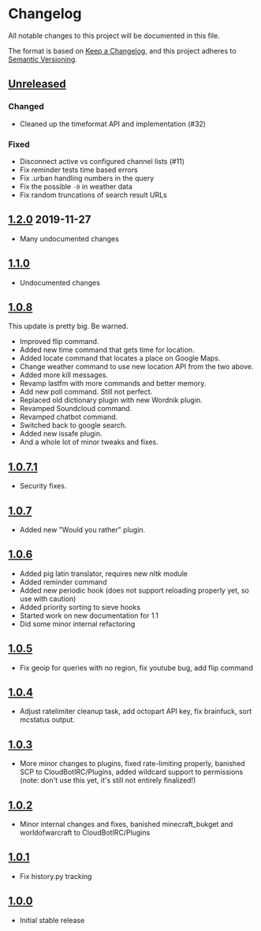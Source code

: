 # Changelog
All notable changes to this project will be documented in this file.

The format is based on [Keep a Changelog](https://keepachangelog.com/en/1.0.0/),
and this project adheres to [Semantic Versioning](https://semver.org/spec/v2.0.0.html).

## [Unreleased]
### Changed
- Cleaned up the timeformat API and implementation (#32)
### Fixed
- Disconnect active vs configured channel lists (#11)
- Fix reminder tests time based errors
- Fix .urban handling numbers in the query
- Fix the possible `-0` in weather data
- Fix random truncations of search result URLs

## [1.2.0] 2019-11-27
- Many undocumented changes

## [1.1.0]
- Undocumented changes

## [1.0.8]
This update is pretty big. Be warned.
- Improved flip command.
- Added new time command that gets time for location.
- Added locate command that locates a place on Google Maps.
- Change weather command to use new location API from the two above.
- Added more kill messages.
- Revamp lastfm with more commands and better memory.
- Add new poll command. Still not perfect.
- Replaced old dictionary plugin with new Wordnik plugin.
- Revamped Soundcloud command.
- Revamped chatbot command.
- Switched back to google search.
- Added new issafe plugin.
- And a whole lot of minor tweaks and fixes.

## [1.0.7.1]
- Security fixes.

## [1.0.7]
- Added new "Would you rather" plugin.

## [1.0.6]
- Added pig latin translator, requires new *nltk* module
- Added reminder command
- Added new periodic hook (does not support reloading properly yet, so use with caution)
- Added priority sorting to sieve hooks
- Started work on new documentation for 1.1
- Did some minor internal refactoring

## [1.0.5]
- Fix geoip for queries with no region, fix youtube bug, add flip command

## [1.0.4]
- Adjust ratelimiter cleanup task, add octopart API key, fix brainfuck, sort mcstatus output.

## [1.0.3]
- More minor changes to plugins, fixed rate-limiting properly, banished SCP to CloudBotIRC/Plugins, added wildcard support to permissions (note: don't use this yet, it's still not entirely finalized!)

## [1.0.2]
- Minor internal changes and fixes, banished minecraft_bukget and worldofwarcraft to CloudBotIRC/Plugins

## [1.0.1]
- Fix history.py tracking

## [1.0.0]
- Initial stable release

[Unreleased]: https://github.com/TotallyNotRobots/CloudBot/compare/v1.2.0...HEAD
[1.2.0]: https://github.com/TotallyNotRobots/CloudBot/compare/v1.1.0...v1.2.0
[1.1.0]: https://github.com/TotallyNotRobots/CloudBot/compare/v1.0.8...v1.1.0
[1.0.8]: https://github.com/TotallyNotRobots/CloudBot/compare/v1.0.7.1...v1.0.8
[1.0.7.1]: https://github.com/TotallyNotRobots/CloudBot/compare/v1.0.7...v1.0.7.1
[1.0.7]: https://github.com/TotallyNotRobots/CloudBot/compare/v1.0.6...v1.0.7
[1.0.6]: https://github.com/TotallyNotRobots/CloudBot/compare/v1.0.5...v1.0.6
[1.0.5]: https://github.com/TotallyNotRobots/CloudBot/compare/v1.0.4...v1.0.5
[1.0.4]: https://github.com/TotallyNotRobots/CloudBot/compare/v1.0.3...v1.0.4
[1.0.3]: https://github.com/TotallyNotRobots/CloudBot/compare/v1.0.2...v1.0.3
[1.0.2]: https://github.com/TotallyNotRobots/CloudBot/compare/v1.0.1...v1.0.2
[1.0.1]: https://github.com/TotallyNotRobots/CloudBot/compare/v1.0.0...v1.0.1
[1.0.0]: https://github.com/TotallyNotRobots/CloudBot/releases/tag/v1.0.0

